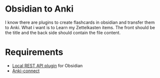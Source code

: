 # Obsidian to Anki
I know there are plugins to create flashcards in obsidian and transfer them to Anki. What i want is to Learn my Zettelkasten items. The front should be the title and the back side should contain the file content.

# Requirements
- [Local REST API plugin](https://github.com/coddingtonbear/obsidian-local-rest-api) for Obsidian
- [Anki-connect](https://git.sr.ht/~foosoft/anki-connect)

